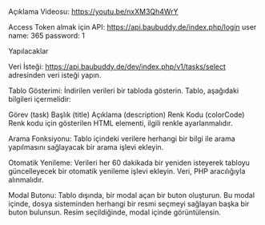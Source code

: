 Açıklama Videosu: https://youtu.be/nxXM3Qh4WrY

Access Token almak için API: https://api.baubuddy.de/index.php/login
user name: 365
password: 1

Yapılacaklar

Veri İsteği: https://api.baubuddy.de/dev/index.php/v1/tasks/select adresinden veri isteği yapın.

Tablo Gösterimi: İndirilen verileri bir tabloda gösterin. Tablo, aşağıdaki bilgileri içermelidir:

Görev (task)
Başlık (title)
Açıklama (description)
Renk Kodu (colorCode)
Renk kodu için gösterilen HTML elementi, ilgili renkle ayarlanmalıdır.

Arama Fonksiyonu: Tablo içindeki verilere herhangi bir bilgi ile arama yapılmasını sağlayacak bir arama işlevi ekleyin.

Otomatik Yenileme: Verileri her 60 dakikada bir yeniden isteyerek tabloyu güncelleyecek bir otomatik yenileme işlevi ekleyin. Veri, PHP aracılığıyla alınmalıdır.

Modal Butonu: Tablo dışında, bir modal açan bir buton oluşturun. Bu modal içinde, dosya sisteminden herhangi bir resmi seçmeyi sağlayan başka bir buton bulunsun. Resim seçildiğinde, modal içinde görüntülensin.

